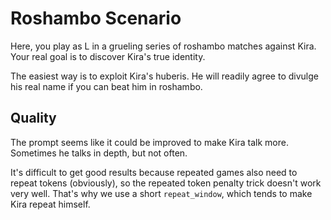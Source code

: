 # Roshambo Scenario

Here, you play as L in a grueling series of roshambo matches against Kira.
Your real goal is to discover Kira's true identity.

The easiest way is to exploit Kira's huberis.
He will readily agree to divulge his real name if you can beat him in roshambo.

## Quality
The prompt seems like it could be improved to make Kira talk more.
Sometimes he talks in depth, but not often.

It's difficult to get good results because repeated games also need to repeat tokens (obviously), so the repeated token penalty trick doesn't work very well.
That's why we use a short `repeat_window`, which tends to make Kira repeat himself.

